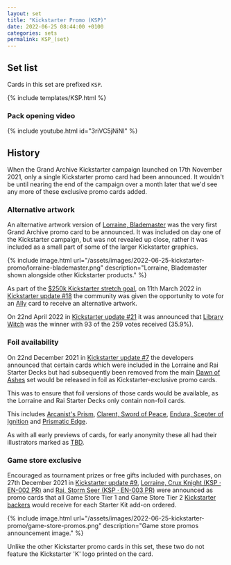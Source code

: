 ```yaml
---
layout: set
title: "Kickstarter Promo (KSP)"
date: 2022-06-25 08:44:00 +0100
categories: sets
permalink: KSP_(set)
---
```

## Set list

Cards in this set are prefixed `KSP`.

{% include templates/KSP.html %}

### Pack opening video

{% include youtube.html id="3riVC5jNiNI" %}

## History

When the Grand Archive Kickstarter campaign launched on 17th November 2021, only a single Kickstarter promo card had been announced. It wouldn't be until nearing the end of the campaign over a month later that we'd see any more of these exclusive promo cards added.

### Alternative artwork

An alternative artwork version of [Lorraine, Blademaster](https://index.gatcg.com/edition/lorraine-blademaster-ksp) was the very first Grand Archive promo card to be announced. It was included on day one of the Kickstarter campaign, but was not revealed up close, rather it was included as a small part of some of the larger Kickstarter graphics.

{% include image.html url="/assets/images/2022-06-25-kickstarter-promo/lorraine-blademaster.png" description="Lorraine, Blademaster shown alongside other Kickstarter products." %}

As part of the <span class="dead-link">[$250k Kickstarter stretch goal](/kickstarter#stretch-goals)</span>, on 11th March 2022 in [Kickstarter update #18](https://www.kickstarter.com/projects/weebs/grand-archive-tcg/posts/3450881) the community was given the opportunity to vote for an <span class="dead-link">[Ally](/type#ally)</span> card to receive an alternative artwork. 

On 22nd April 2022 in [Kickstarter update #21](https://www.kickstarter.com/projects/weebs/grand-archive-tcg/posts/3487727) it was announced that [Library Witch](https://index.gatcg.com/edition/library-witch-ksp) was the winner with 93 of the 259 votes received (35.9%).

### Foil availability

On 22nd December 2021 in [Kickstarter update #7](https://www.kickstarter.com/projects/weebs/grand-archive-tcg/posts/3392207) the developers announced that certain cards which were included in the Lorraine and Rai Starter Decks but had subsequently been removed from the main <span class="dead-link">[Dawn of Ashes](/dawn-of-ashes)</span> set would be released in foil as Kickstarter-exclusive promo cards.

This was to ensure that foil versions of those cards would be available, as the Lorraine and Rai Starter Decks only contain non-foil cards.

This includes [Arcanist's Prism](https://index.gatcg.com/edition/arcanists-prism-ksp), [Clarent, Sword of Peace](https://index.gatcg.com/edition/clarent-sword-of-peace-ksp), [Endura, Scepter of Ignition](https://index.gatcg.com/edition/endura-scepter-of-ignition-ksp) and [Prismatic Edge](https://index.gatcg.com/edition/prismatic-edge-ksp).

As with all early previews of cards, for early anonymity these all had their illustrators marked as <span class="dead-link">[TBD](/illustrators#tbd)</span>.

### Game store exclusive

Encouraged as tournament prizes or free gifts included with purchases, on 27th December 2021 in [Kickstarter update #9](https://www.kickstarter.com/projects/weebs/grand-archive-tcg/posts/3394515), [Lorraine, Crux Knight (KSP &middot; EN-002 PR)](https://index.gatcg.com/edition/lorraine-crux-knight-ksp) and [Rai, Storm Seer (KSP &middot; EN-003 PR)](https://index.gatcg.com/edition/rai-storm-seer-ksp) were announced as promo cards that all Game Store Tier 1 and Game Store Tier 2 <span class="dead-link">[Kickstarter backers](/kickstarter#tiers)</span> would receive for each Starter Kit add-on ordered.

{% include image.html url="/assets/images/2022-06-25-kickstarter-promo/game-store-promos.png" description="Game store promos announcement image." %}

Unlike the other Kickstarter promo cards in this set, these two do not feature the Kickstarter 'K' logo printed on the card.